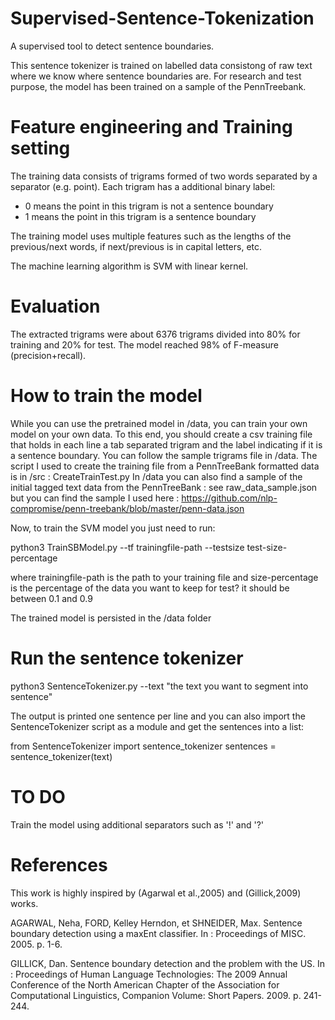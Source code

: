 # Supervised-Sentence-Tokenization
A supervised tool to detect sentence boundaries.

This sentence tokenizer is trained on labelled data consistong of raw text where we know where sentence boundaries are.
For research and test purpose, the model has been trained on a sample of the PennTreebank.

# Feature engineering and Training setting

The training data consists of trigrams formed of two words separated by a separator (e.g. point). Each trigram has a additional binary label:
  - 0 means the point in this trigram is not a sentence boundary
  - 1 means the point in this trigram is a sentence boundary
  
The training model uses multiple features such as the lengths of the previous/next words, if next/previous is in capital letters, etc.
  
The machine learning algorithm is SVM with linear kernel.
  
# Evaluation

The extracted trigrams were about 6376 trigrams divided into 80% for training and 20% for test.
The model reached 98% of F-measure (precision+recall).

# How to train the model
While you can use the pretrained model in /data, you can train your own model on your own data.
To this end, you should create a csv training file that holds in each line a tab separated trigram and the label indicating if it is a sentence boundary.
You can follow the sample trigrams file in /data.
The script I used to create the training file from a PennTreeBank formatted data is in /src : CreateTrainTest.py
In /data you can also find a sample of the initial tagged text data from the PennTreeBank : see raw_data_sample.json but you can find the sample I used here : https://github.com/nlp-compromise/penn-treebank/blob/master/penn-data.json

Now, to train the SVM model you just need to run:

python3 TrainSBModel.py --tf trainingfile-path --testsize test-size-percentage

where trainingfile-path is the path to your training file and size-percentage is the percentage of the data you want to keep for test? it should be between 0.1 and 0.9

The trained model is persisted in the /data folder

# Run the sentence tokenizer

python3 SentenceTokenizer.py --text "the text you want to segment into sentence"

The output is printed one sentence per line and you can also import the SentenceTokenizer script as a module and get the sentences into a list:

from SentenceTokenizer import sentence_tokenizer
sentences = sentence_tokenizer(text)

# TO DO

Train the model using additional separators such as '!' and '?'

# References
This work is highly inspired by (Agarwal et al.,2005) and (Gillick,2009) works.

AGARWAL, Neha, FORD, Kelley Herndon, et SHNEIDER, Max. Sentence boundary detection using a maxEnt classifier. In : Proceedings of MISC. 2005. p. 1-6.

GILLICK, Dan. Sentence boundary detection and the problem with the US. In : Proceedings of Human Language Technologies: The 2009 Annual Conference of the North American Chapter of the Association for Computational Linguistics, Companion Volume: Short Papers. 2009. p. 241-244.

